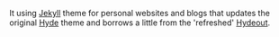 

It using [Jekyll](http://jekyllrb.com) theme for personal websites and blogs that updates the original [Hyde](https://github.com/poole/hyde) theme and borrows a little from the 'refreshed' [Hydeout](https://github.com/fongandrew/hydeout).
